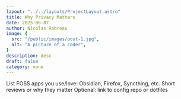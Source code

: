 ```yaml
---
layout: "../../layouts/ProjectLayout.astro"
title: Why Privacy Matters
date: 2025-06-07
author: Nicolas Rabreau
image: {
  src: "/public/images/post-1.jpg",
  alt: "A picture of a coder",
}
description: desc
draft: false
category: none
---
```


List FOSS apps you use/love: Obsidian, Firefox, Syncthing, etc.
Short reviews or why they matter
Optional: link to config repo or dotfiles